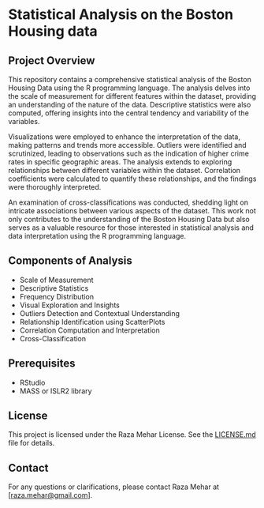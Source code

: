 # Statistical Analysis on the Boston Housing data

## Project Overview
This repository contains a comprehensive statistical analysis of the Boston Housing Data using the R programming language. The analysis delves into the scale of measurement for different features within the dataset, providing an understanding of the nature of the data. Descriptive statistics were also computed, offering insights into the central tendency and variability of the variables.

Visualizations were employed to enhance the interpretation of the data, making patterns and trends more accessible. Outliers were identified and scrutinized, leading to observations such as the indication of higher crime rates in specific geographic areas. The analysis extends to exploring relationships between different variables within the dataset. Correlation coefficients were calculated to quantify these relationships, and the findings were thoroughly interpreted.

An examination of cross-classifications was conducted, shedding light on intricate associations between various aspects of the dataset. This work not only contributes to the understanding of the Boston Housing Data but also serves as a valuable resource for those interested in statistical analysis and data interpretation using the R programming language.

## Components of Analysis
- Scale of Measurement
- Descriptive Statistics
- Frequency Distribution
- Visual Exploration and Insights
- Outliers Detection and Contextual Understanding
- Relationship Identification using ScatterPlots
- Correlation Computation and Interpretation
- Cross-Classification

## Prerequisites
- RStudio
- MASS or ISLR2 library

## License
This project is licensed under the Raza Mehar License. See the [LICENSE.md](LICENSE.md) file for details.

## Contact
For any questions or clarifications, please contact Raza Mehar at [raza.mehar@gmail.com].

